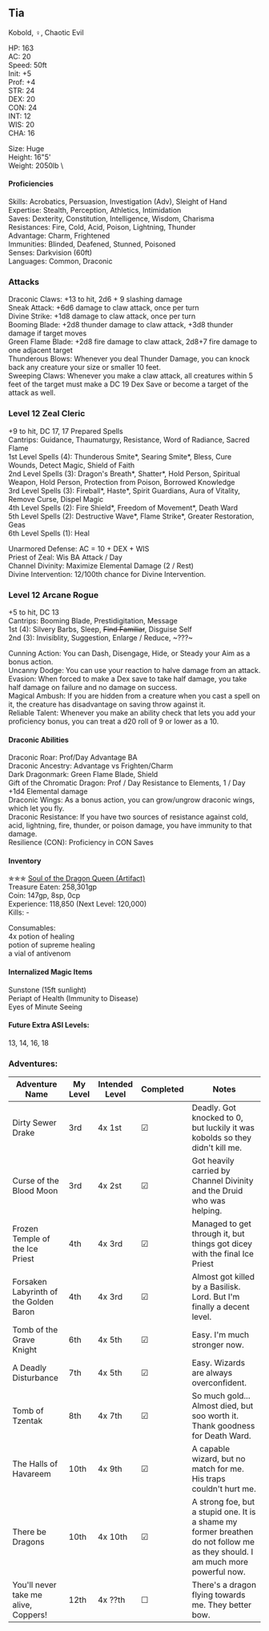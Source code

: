 ## Tia 
Kobold, ♀, Chaotic Evil

HP: 163 \
AC: 20 \
Speed: 50ft \
Init: +5 \
Prof: +4 \
STR: 24 \
DEX: 20 \
CON: 24 \
INT: 12 \
WIS: 20 \
CHA: 16

Size: Huge \
Height: 16"5' \
Weight: 2050lb \

#### Proficiencies
Skills: Acrobatics, Persuasion, Investigation (Adv), Sleight of Hand \
Expertise: Stealth, Perception, Athletics, Intimidation \
Saves: Dexterity, Constitution, Intelligence, Wisdom, Charisma \
Resistances: Fire, Cold, Acid, Poison, Lightning, Thunder \
Advantage: Charm, Frightened \
Immunities: Blinded, Deafened, Stunned, Poisoned \
Senses: Darkvision (60ft) \
Languages: Common, Draconic

### Attacks
Draconic Claws: +13 to hit, 2d6 + 9 slashing damage \
Sneak Attack: +6d6 damage to claw attack, once per turn \
Divine Strike: +1d8 damage to claw attack, once per turn \
Booming Blade: +2d8 thunder damage to claw attack, +3d8 thunder damage if target moves \
Green Flame Blade: +2d8 fire damage to claw attack, 2d8+7 fire damage to one adjacent target \
Thunderous Blows: Whenever you deal Thunder Damage, you can knock back any creature your size or smaller 10 feet. \
Sweeping Claws: Whenever you make a claw attack, all creatures within 5 feet of the target must make a DC 19 Dex Save or become a target of the attack as well.

### Level 12 Zeal Cleric
+9 to hit, DC 17, 17 Prepared Spells \
Cantrips: Guidance, Thaumaturgy, Resistance, Word of Radiance, Sacred Flame \
1st Level Spells (4): Thunderous Smite\*, Searing Smite\*, Bless, Cure Wounds, Detect Magic, Shield of Faith \
2nd Level Spells (3): Dragon's Breath\*, Shatter\*, Hold Person, Spiritual Weapon, Hold Person, Protection from Poison, Borrowed Knowledge \
3rd Level Spells (3): Fireball\*, Haste\*, Spirit Guardians, Aura of Vitality, Remove Curse, Dispel Magic	\
4th Level Spells (2): Fire Shield\*, Freedom of Movement\*, Death Ward \
5th Level Spells (2): Destructive Wave\*, Flame Strike\*, Greater Restoration, Geas \
6th Level Spells (1): Heal

Unarmored Defense: AC = 10 + DEX + WIS \
Priest of Zeal: Wis BA Attack / Day \
Channel Divinity: Maximize Elemental Damage (2 / Rest) \
Divine Intervention: 12/100th chance for Divine Intervention. 

### Level 12 Arcane Rogue
+5 to hit, DC 13 \
Cantrips: Booming Blade, Prestidigitation, Message \
1st (4): Silvery Barbs, Sleep, ~~Find Familiar~~, Disguise Self	 \
2nd (3): Invisiblity, Suggestion, Enlarge / Reduce, ~???~

Cunning Action: You can Dash, Disengage, Hide, or Steady your Aim as a bonus action. \
Uncanny Dodge: You can use your reaction to halve damage from an attack. \
Evasion: When forced to make a Dex save to take half damage, you take half damage on failure and no damage on success. \
Magical Ambush: If you are hidden from a creature when you cast a spell on it, the creature has disadvantage on saving throw against it. \
Reliable Talent: Whenever you make an ability check that lets you add your proficiency bonus, you can treat a d20 roll of 9 or lower as a 10.

#### Draconic Abilities
Draconic Roar: Prof/Day Advantage BA \
Draconic Ancestry: Advantage vs Frighten/Charm \
Dark Dragonmark: Green Flame Blade, Shield \
Gift of the Chromatic Dragon: Prof / Day Resistance to Elements, 1 / Day +1d4 Elemental damage \
Draconic Wings: As a bonus action, you can grow/ungrow draconic wings, which let you fly. \
Draconic Resistance: If you have two sources of resistance against cold, acid, lightning, fire, thunder, or poison damage, you have immunity to that damage. \
Resilience (CON): Proficiency in CON Saves

#### Inventory
✯✯✯ [Soul of the Dragon Queen (Artifact)](https://github.com/DestinyVolt/D-D/blob/master/Others/OnePlayer/artifact.md) \
Treasure Eaten: 258,301gp \
Coin: 147gp, 8sp, 0cp \
Experience: 118,850 (Next Level: 120,000) \
Kills: -

Consumables: \
4x potion of healing \
potion of supreme healing \
a vial of antivenom 

#### Internalized Magic Items
Sunstone (15ft sunlight) \
Periapt of Health (Immunity to Disease) \
Eyes of Minute Seeing 

#### Future Extra ASI Levels:
13, 14, 16, 18

### Adventures:
| Adventure Name           | My Level | Intended Level | Completed | Notes |
| ------------------------ | -------- | -------------- | --------- | --------- |
| Dirty Sewer Drake        | 3rd      | 4x 1st         | ☑ | Deadly. Got knocked to 0, but luckily it was kobolds so they didn't kill me. |
| Curse of the Blood Moon  | 3rd      | 4x 2st         | ☑ | Got heavily carried by Channel Divinity and the Druid who was helping. |
| Frozen Temple of the Ice Priest | 4th | 4x 3rd       | ☑ | Managed to get through it, but things got dicey with the final Ice Priest |
| Forsaken Labyrinth of the Golden Baron | 4th | 4x 3rd | ☑ | Almost got killed by a Basilisk. Lord. But I'm finally a decent level.  |
| Tomb of the Grave Knight | 6th | 4x 5th | ☑ | Easy. I'm much stronger now. |
| A Deadly Disturbance | 7th | 4x 5th | ☑ | Easy. Wizards are always overconfident. |
| Tomb of Tzentak | 8th | 4x 7th | ☑ | So much gold... Almost died, but soo worth it. Thank goodness for Death Ward. |
| The Halls of Havareem | 10th | 4x 9th | ☑ | A capable wizard, but no match for me. His traps couldn't hurt me. |
| There be Dragons | 10th | 4x 10th | ☑ | A strong foe, but a stupid one. It is a shame my former breathen do not follow me as they should. I am much more powerful now. |
| You'll never take me alive, Coppers! | 12th | 4x ??th | ☐ | There's a dragon flying towards me. They better bow. |
